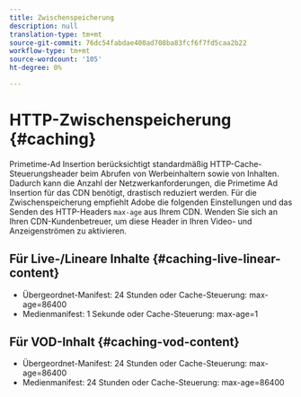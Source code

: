 ```yaml
---
title: Zwischenspeicherung
description: null
translation-type: tm+mt
source-git-commit: 76dc54fabdae400ad708ba83fcf6f7fd5caa2b22
workflow-type: tm+mt
source-wordcount: '105'
ht-degree: 0%

---
```



# HTTP-Zwischenspeicherung {#caching}

Primetime-Ad Insertion berücksichtigt standardmäßig HTTP-Cache-Steuerungsheader beim Abrufen von Werbeinhaltern sowie von Inhalten.  Dadurch kann die Anzahl der Netzwerkanforderungen, die Primetime Ad Insertion für das CDN benötigt, drastisch reduziert werden.  Für die Zwischenspeicherung empfiehlt Adobe die folgenden Einstellungen und das Senden des HTTP-Headers `max-age` aus Ihrem CDN.  Wenden Sie sich an Ihren CDN-Kundenbetreuer, um diese Header in Ihren Video- und Anzeigenströmen zu aktivieren.

## Für Live-/Lineare Inhalte {#caching-live-linear-content}

* Übergeordnet-Manifest: 24 Stunden oder Cache-Steuerung: max-age=86400
* Medienmanifest: 1 Sekunde oder Cache-Steuerung: max-age=1

## Für VOD-Inhalt {#caching-vod-content}

* Übergeordnet-Manifest: 24 Stunden oder Cache-Steuerung: max-age=86400
* Medienmanifest: 24 Stunden oder Cache-Steuerung: max-age=86400

